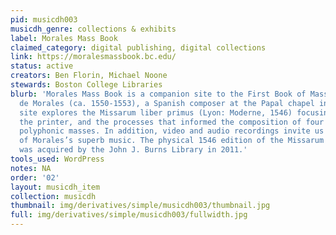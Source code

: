```yaml
---
pid: musicdh003
musicdh_genre: collections & exhibits
label: Morales Mass Book
claimed_category: digital publishing, digital collections
link: https://moralesmassbook.bc.edu/
status: active
creators: Ben Florin, Michael Noone
stewards: Boston College Libraries
blurb: 'Morales Mass Book is a companion site to the First Book of Masses by Cristóbal
  de Morales (ca. 1550-1553), a Spanish composer at the Papal chapel in Rome. Our
  site explores the Missarum liber primus (Lyon: Moderne, 1546) focusing on the composer,
  the printer, and the processes that informed the composition of four of Morales’s
  polyphonic masses. In addition, video and audio recordings invite us into the world
  of Morales’s superb music. The physical 1546 edition of the Missarum liber primus
  was acquired by the John J. Burns Library in 2011.'
tools_used: WordPress
notes: NA
order: '02'
layout: musicdh_item
collection: musicdh
thumbnail: img/derivatives/simple/musicdh003/thumbnail.jpg
full: img/derivatives/simple/musicdh003/fullwidth.jpg
---
```

